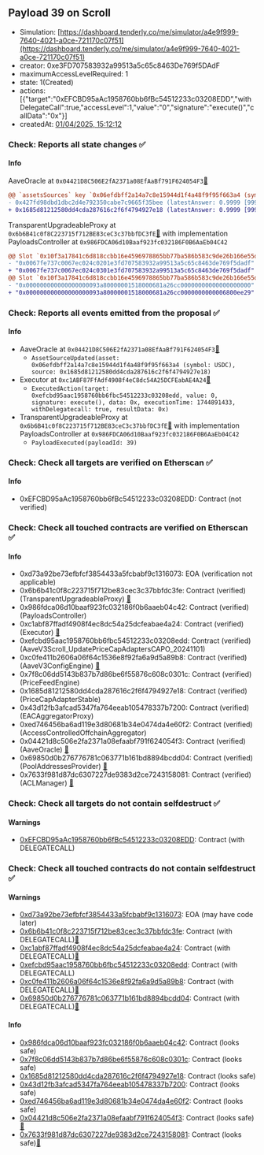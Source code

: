 ## Payload 39 on Scroll

- Simulation: [https://dashboard.tenderly.co/me/simulator/a4e9f999-7640-4021-a0ce-721170c07f51](https://dashboard.tenderly.co/me/simulator/a4e9f999-7640-4021-a0ce-721170c07f51)
- creator: 0xe3FD707583932a99513a5c65c8463De769f5DAdF
- maximumAccessLevelRequired: 1
- state: 1(Created)
- actions: [{"target":"0xEFCBD95aAc1958760bb6fBc54512233c03208EDD","withDelegateCall":true,"accessLevel":1,"value":"0","signature":"execute()","callData":"0x"}]
- createdAt: [01/04/2025, 15:12:12](https://scrollscan.com/tx/0x368092ac8b1881a9785036935bbff028599072ca3e64399809784730e2ffb7b2)

### Check: Reports all state changes :white_check_mark:

#### Info


AaveOracle at `0x04421D8C506E2fA2371a08EfAaBf791F624054F3`[:ghost:](https://github.com/bgd-labs/aave-address-book "AaveV3Scroll.ORACLE")
```diff
@@ `assetsSources` key `0x06efdbff2a14a7c8e15944d1f4a48f9f95f663a4 (symbol: USDC)` @@
- 0x427fd98dbd1dbc2d4e792350cabe7c9665f35bee (latestAnswer: 0.9999 [99995612, 8 decimals], description: Capped USDC/USD)
+ 0x1685d81212580dd4cda287616c2f6f4794927e18 (latestAnswer: 0.9999 [99995612, 8 decimals], description: Capped USDC/USD)
```

TransparentUpgradeableProxy at `0x6b6B41c0f8C223715f712BE83ceC3c37bbfDC3fE`[:ghost:](https://github.com/bgd-labs/aave-address-book "GovernanceV3Scroll.PAYLOADS_CONTROLLER") with implementation PayloadsController at `0x986FDCA06d10Baaf923fc032186F0B6AaEb04C42`
```diff
@@ Slot `0x10f3a17841c6d818ccbb16e4596978865bb77ba586b583c9de26b166e55de864` @@
- "0x0067fe737c0067ec024c0201e3fd707583932a99513a5c65c8463de769f5dadf"
+ "0x0067fe737c0067ec024c0301e3fd707583932a99513a5c65c8463de769f5dadf"
@@ Slot `0x10f3a17841c6d818ccbb16e4596978865bb77ba586b583c9de26b166e55de865` @@
- "0x000000000000000000093a80000001518000681a26cc00000000000000000000"
+ "0x000000000000000000093a80000001518000681a26cc0000000000006800ee29"
```


### Check: Reports all events emitted from the proposal :white_check_mark:

#### Info

- AaveOracle at `0x04421D8C506E2fA2371a08EfAaBf791F624054F3`[:ghost:](https://github.com/bgd-labs/aave-address-book "AaveV3Scroll.ORACLE")
  - `AssetSourceUpdated(asset: 0x06efdbff2a14a7c8e15944d1f4a48f9f95f663a4 (symbol: USDC), source: 0x1685d81212580dd4cda287616c2f6f4794927e18)`
- Executor at `0xc1ABF87FfAdf4908f4eC8dc54A25DCFEabAE4A24`[:ghost:](https://github.com/bgd-labs/aave-address-book "AaveV3Scroll.ACL_ADMIN, GovernanceV3Scroll.EXECUTOR_LVL_1")
  - `ExecutedAction(target: 0xefcbd95aac1958760bb6fbc54512233c03208edd, value: 0, signature: execute(), data: 0x, executionTime: 1744891433, withDelegatecall: true, resultData: 0x)`
- TransparentUpgradeableProxy at `0x6b6B41c0f8C223715f712BE83ceC3c37bbfDC3fE`[:ghost:](https://github.com/bgd-labs/aave-address-book "GovernanceV3Scroll.PAYLOADS_CONTROLLER") with implementation PayloadsController at `0x986FDCA06d10Baaf923fc032186F0B6AaEb04C42`
  - `PayloadExecuted(payloadId: 39)`

### Check: Check all targets are verified on Etherscan :white_check_mark:

#### Info

- 0xEFCBD95aAc1958760bb6fBc54512233c03208EDD: Contract (not verified) 

### Check: Check all touched contracts are verified on Etherscan :white_check_mark:

#### Info

- 0xd73a92be73efbfcf3854433a5fcbabf9c1316073: EOA (verification not applicable)
- 0x6b6b41c0f8c223715f712be83cec3c37bbfdc3fe: Contract (verified) (TransparentUpgradeableProxy) [:ghost:](https://github.com/bgd-labs/aave-address-book "GovernanceV3Scroll.PAYLOADS_CONTROLLER")
- 0x986fdca06d10baaf923fc032186f0b6aaeb04c42: Contract (verified) (PayloadsController) 
- 0xc1abf87ffadf4908f4ec8dc54a25dcfeabae4a24: Contract (verified) (Executor) [:ghost:](https://github.com/bgd-labs/aave-address-book "AaveV3Scroll.ACL_ADMIN, GovernanceV3Scroll.EXECUTOR_LVL_1")
- 0xefcbd95aac1958760bb6fbc54512233c03208edd: Contract (verified) (AaveV3Scroll_UpdatePriceCapAdaptersCAPO_20241101) 
- 0xc0fe411b2606a06f64c1536e8f92fa6a9d5a89b8: Contract (verified) (AaveV3ConfigEngine) [:ghost:](https://github.com/bgd-labs/aave-address-book "AaveV3Scroll.CONFIG_ENGINE")
- 0x7f8c06dd5143b837b7d86be6f55876c608c0301c: Contract (verified) (PriceFeedEngine) 
- 0x1685d81212580dd4cda287616c2f6f4794927e18: Contract (verified) (PriceCapAdapterStable) 
- 0x43d12fb3afcad5347fa764eeab105478337b7200: Contract (verified) (EACAggregatorProxy) 
- 0xed746456ba6ad119e3d80681b34e0474da4e60f2: Contract (verified) (AccessControlledOffchainAggregator) 
- 0x04421d8c506e2fa2371a08efaabf791f624054f3: Contract (verified) (AaveOracle) [:ghost:](https://github.com/bgd-labs/aave-address-book "AaveV3Scroll.ORACLE")
- 0x69850d0b276776781c063771b161bd8894bcdd04: Contract (verified) (PoolAddressesProvider) [:ghost:](https://github.com/bgd-labs/aave-address-book "AaveV3Scroll.POOL_ADDRESSES_PROVIDER")
- 0x7633f981d87dc6307227de9383d2ce7243158081: Contract (verified) (ACLManager) [:ghost:](https://github.com/bgd-labs/aave-address-book "AaveV3Scroll.ACL_MANAGER")

### Check: Check all targets do not contain selfdestruct :white_check_mark:

#### Warnings

- [0xEFCBD95aAc1958760bb6fBc54512233c03208EDD](https://scrollscan.com/address/0xEFCBD95aAc1958760bb6fBc54512233c03208EDD): Contract (with DELEGATECALL)

### Check: Check all touched contracts do not contain selfdestruct :white_check_mark:

#### Warnings

- [0xd73a92be73efbfcf3854433a5fcbabf9c1316073](https://scrollscan.com/address/0xd73a92be73efbfcf3854433a5fcbabf9c1316073): EOA (may have code later)
- [0x6b6b41c0f8c223715f712be83cec3c37bbfdc3fe](https://scrollscan.com/address/0x6b6b41c0f8c223715f712be83cec3c37bbfdc3fe): Contract (with DELEGATECALL)[:ghost:](https://github.com/bgd-labs/aave-address-book "GovernanceV3Scroll.PAYLOADS_CONTROLLER")
- [0xc1abf87ffadf4908f4ec8dc54a25dcfeabae4a24](https://scrollscan.com/address/0xc1abf87ffadf4908f4ec8dc54a25dcfeabae4a24): Contract (with DELEGATECALL)[:ghost:](https://github.com/bgd-labs/aave-address-book "AaveV3Scroll.ACL_ADMIN, GovernanceV3Scroll.EXECUTOR_LVL_1")
- [0xefcbd95aac1958760bb6fbc54512233c03208edd](https://scrollscan.com/address/0xefcbd95aac1958760bb6fbc54512233c03208edd): Contract (with DELEGATECALL)
- [0xc0fe411b2606a06f64c1536e8f92fa6a9d5a89b8](https://scrollscan.com/address/0xc0fe411b2606a06f64c1536e8f92fa6a9d5a89b8): Contract (with DELEGATECALL)[:ghost:](https://github.com/bgd-labs/aave-address-book "AaveV3Scroll.CONFIG_ENGINE")
- [0x69850d0b276776781c063771b161bd8894bcdd04](https://scrollscan.com/address/0x69850d0b276776781c063771b161bd8894bcdd04): Contract (with DELEGATECALL)[:ghost:](https://github.com/bgd-labs/aave-address-book "AaveV3Scroll.POOL_ADDRESSES_PROVIDER")

#### Info

- [0x986fdca06d10baaf923fc032186f0b6aaeb04c42](https://scrollscan.com/address/0x986fdca06d10baaf923fc032186f0b6aaeb04c42): Contract (looks safe)
- [0x7f8c06dd5143b837b7d86be6f55876c608c0301c](https://scrollscan.com/address/0x7f8c06dd5143b837b7d86be6f55876c608c0301c): Contract (looks safe)
- [0x1685d81212580dd4cda287616c2f6f4794927e18](https://scrollscan.com/address/0x1685d81212580dd4cda287616c2f6f4794927e18): Contract (looks safe)
- [0x43d12fb3afcad5347fa764eeab105478337b7200](https://scrollscan.com/address/0x43d12fb3afcad5347fa764eeab105478337b7200): Contract (looks safe)
- [0xed746456ba6ad119e3d80681b34e0474da4e60f2](https://scrollscan.com/address/0xed746456ba6ad119e3d80681b34e0474da4e60f2): Contract (looks safe)
- [0x04421d8c506e2fa2371a08efaabf791f624054f3](https://scrollscan.com/address/0x04421d8c506e2fa2371a08efaabf791f624054f3): Contract (looks safe)[:ghost:](https://github.com/bgd-labs/aave-address-book "AaveV3Scroll.ORACLE")
- [0x7633f981d87dc6307227de9383d2ce7243158081](https://scrollscan.com/address/0x7633f981d87dc6307227de9383d2ce7243158081): Contract (looks safe)[:ghost:](https://github.com/bgd-labs/aave-address-book "AaveV3Scroll.ACL_MANAGER")

